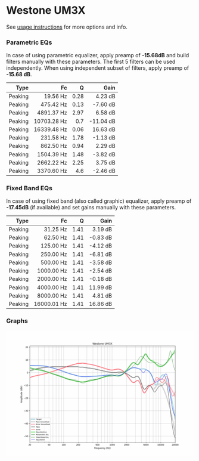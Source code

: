 # Westone UM3X
See [usage instructions](https://github.com/jaakkopasanen/AutoEq#usage) for more options and info.

### Parametric EQs
In case of using parametric equalizer, apply preamp of **-15.68dB** and build filters manually
with these parameters. The first 5 filters can be used independently.
When using independent subset of filters, apply preamp of **-15.68 dB**.

| Type    | Fc          |    Q | Gain      |
|--------:|------------:|-----:|----------:|
| Peaking | 19.56 Hz    | 0.28 | 4.23 dB   |
| Peaking | 475.42 Hz   | 0.13 | -7.60 dB  |
| Peaking | 4891.37 Hz  | 2.97 | 6.58 dB   |
| Peaking | 10703.28 Hz | 0.7  | -11.04 dB |
| Peaking | 16339.48 Hz | 0.06 | 16.63 dB  |
| Peaking | 231.58 Hz   | 1.78 | -1.13 dB  |
| Peaking | 862.50 Hz   | 0.94 | 2.29 dB   |
| Peaking | 1504.39 Hz  | 1.48 | -3.82 dB  |
| Peaking | 2662.22 Hz  | 2.25 | 3.75 dB   |
| Peaking | 3370.60 Hz  | 4.6  | -2.46 dB  |

### Fixed Band EQs
In case of using fixed band (also called graphic) equalizer, apply preamp of **-17.45dB**
(if available) and set gains manually with these parameters.

| Type    | Fc          |    Q | Gain     |
|--------:|------------:|-----:|---------:|
| Peaking | 31.25 Hz    | 1.41 | 3.19 dB  |
| Peaking | 62.50 Hz    | 1.41 | -0.83 dB |
| Peaking | 125.00 Hz   | 1.41 | -4.12 dB |
| Peaking | 250.00 Hz   | 1.41 | -6.81 dB |
| Peaking | 500.00 Hz   | 1.41 | -3.58 dB |
| Peaking | 1000.00 Hz  | 1.41 | -2.54 dB |
| Peaking | 2000.00 Hz  | 1.41 | -0.18 dB |
| Peaking | 4000.00 Hz  | 1.41 | 11.99 dB |
| Peaking | 8000.00 Hz  | 1.41 | 4.81 dB  |
| Peaking | 16000.01 Hz | 1.41 | 16.86 dB |

### Graphs
![](./Westone%20UM3X.png)